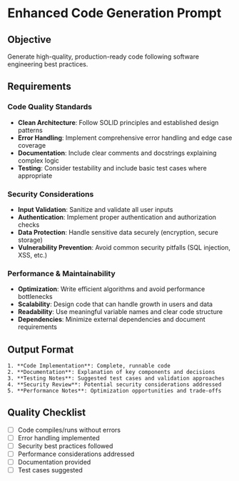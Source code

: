# Enhanced Code Generation Prompt

## Objective
Generate high-quality, production-ready code following software engineering best practices.

## Requirements

### Code Quality Standards
- **Clean Architecture**: Follow SOLID principles and established design patterns
- **Error Handling**: Implement comprehensive error handling and edge case coverage
- **Documentation**: Include clear comments and docstrings explaining complex logic
- **Testing**: Consider testability and include basic test cases where appropriate

### Security Considerations
- **Input Validation**: Sanitize and validate all user inputs
- **Authentication**: Implement proper authentication and authorization checks
- **Data Protection**: Handle sensitive data securely (encryption, secure storage)
- **Vulnerability Prevention**: Avoid common security pitfalls (SQL injection, XSS, etc.)

### Performance & Maintainability
- **Optimization**: Write efficient algorithms and avoid performance bottlenecks
- **Scalability**: Design code that can handle growth in users and data
- **Readability**: Use meaningful variable names and clear code structure
- **Dependencies**: Minimize external dependencies and document requirements

## Output Format
```
1. **Code Implementation**: Complete, runnable code
2. **Documentation**: Explanation of key components and decisions
3. **Testing Notes**: Suggested test cases and validation approaches
4. **Security Review**: Potential security considerations addressed
5. **Performance Notes**: Optimization opportunities and trade-offs
```

## Quality Checklist
- [ ] Code compiles/runs without errors
- [ ] Error handling implemented
- [ ] Security best practices followed  
- [ ] Performance considerations addressed
- [ ] Documentation provided
- [ ] Test cases suggested